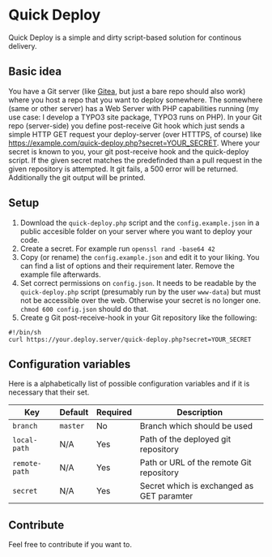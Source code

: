# Quick Deploy

Quick Deploy is a simple and dirty script-based solution for continous delivery.

## Basic idea

You have a Git server (like [Gitea](https://gitea.io), but just a bare repo should also work) where you host a repo that you want to deploy somewhere. The somewhere (same or other server) has a Web Server with PHP capabilities running (my use case: I develop a TYPO3 site package, TYPO3 runs on PHP). In your Git repo (server-side) you define post-receive Git hook which just sends a simple HTTP GET request your deploy-server (over HTTTPS, of course) like https://example.com/quick-deploy.php?secret=YOUR_SECRET. Where your secret is known to you, your git post-receive hook and the quick-deploy script. If the given secret matches the predefinded than a pull request in the given repository is attempted. It git fails, a 500 error will be returned. Additionally the git output will be printed.

## Setup

1. Download the `quick-deploy.php` script and the `config.example.json` in a public accesible folder on your server where you want to deploy your code.
1. Create a secret. For example run `openssl rand -base64 42`
1. Copy (or rename) the `config.example.json` and edit it to your liking. You can find a list of options and their requirement later. Remove the example file afterwards.
1. Set correct permissions on `config.json`. It needs to be readable by the `quick-deploy.php` script (presumably run by the user `www-data`) but must not be accessible over the web. Otherwise your secret is no longer one. `chmod 600 config.json` should do that.
1. Create g Git post-receive-hook in your Git repository like the following:

```
#!/bin/sh
curl https://your.deploy.server/quick-deploy.php?secret=YOUR_SECRET
```

## Configuration variables

Here is a alphabetically list of possible configuration variables and if it is necessary that their set.

| Key | Default | Required | Description |
| --- | ------- | -------- | ----------- |
| `branch` | `master` | No | Branch which should be used |
| `local-path` | N/A | Yes | Path of the deployed git repository |
| `remote-path` | N/A | Yes | Path or URL of the remote Git repository |
| `secret` | N/A | Yes | Secret which is exchanged as GET paramter |

## Contribute

Feel free to contribute if you want to.
